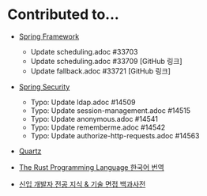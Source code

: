 # Contributed to...
* [Spring Framework](https://github.com/spring-projects/spring-framework)<!-- {"preview":"true"} -->
  *  Update scheduling.adoc #33703
  *  Update scheduling.adoc #33709 [GitHub 링크]
  *  Update fallback.adoc #33721 [GitHub 링크]

* [Spring Security](https://github.com/spring-projects/spring-security)<!-- {"preview":"true"} -->
  * Typo: Update ldap.adoc #14509
  * Typo: Update session-management.adoc #14515
  * Typo: Update anonymous.adoc #14541
  * Typo: Update rememberme.adoc #14542
  * Typo: Update authorize-http-requests.adoc #14563
  
* [Quartz](https://github.com/quartz-scheduler/quartz)<!-- {"preview":"true"} -->

* [The Rust Programming Language 한국어 번역](https://github.com/rust-kr/doc.rust-kr.org)<!-- {"preview":"true"} -->

* [신입 개발자 전공 지식 & 기술 면접 백과사전](https://github.com/gyoogle/tech-interview-for-developer)<!-- {"preview":"true"} -->
